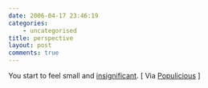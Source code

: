 ```yaml
---
date: 2006-04-17 23:46:19
categories:
    - uncategorised
title: perspective
layout: post
comments: true
---
```

You start to feel small and
[insignificant](http://dl.xferla.net/mirror/ovelho.com/evolution.swf). [
Via [Populicious](http://populicio.us/) ]
